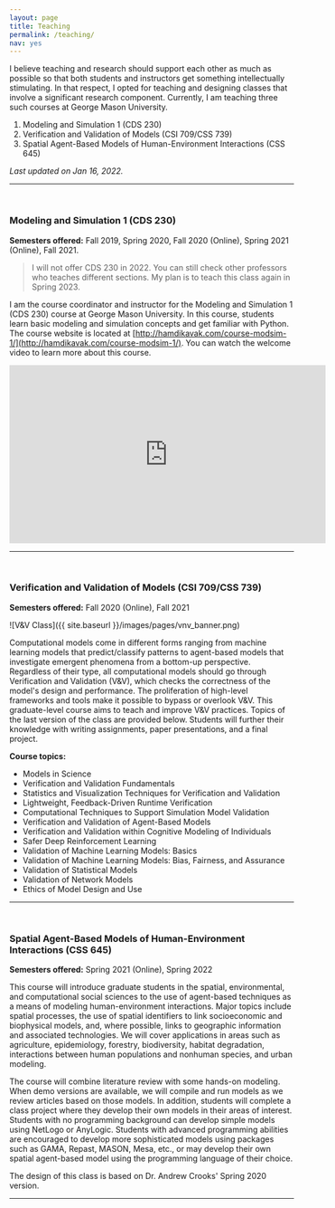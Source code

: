 ```yaml
---
layout: page
title: Teaching
permalink: /teaching/
nav: yes
---
```


I believe teaching and research should support each other as much as possible so that both students and instructors get something intellectually stimulating. In that respect, I opted for teaching and designing classes that involve a significant research component. Currently, I am teaching three such courses at George Mason University.
 
1. Modeling and Simulation 1 (CDS 230)
2. Verification and Validation of Models (CSI 709/CSS 739)
3. Spatial Agent-Based Models of Human-Environment Interactions (CSS 645)  

*Last updated on Jan 16, 2022.*

---
<br/>

### Modeling and Simulation 1 (CDS 230)
**Semesters offered:** Fall 2019, Spring 2020, Fall 2020 (Online), Spring 2021 (Online), Fall 2021.

> I will not offer CDS 230 in 2022. You can still check other professors who teaches different sections. My plan is to teach this class again in Spring 2023.

I am the course coordinator and instructor for the Modeling and Simulation 1 (CDS 230) course at George Mason University. In this course, students learn basic modeling and simulation concepts and get familiar with Python. The course website is located at [http://hamdikavak.com/course-modsim-1/](http://hamdikavak.com/course-modsim-1/). You can watch the welcome video to learn more about this course.

<iframe width="560" height="315" src="https://www.youtube.com/embed/H43B112zfuY" frameborder="0" allow="accelerometer; autoplay; encrypted-media; gyroscope; picture-in-picture" allowfullscreen></iframe>

---
<br/>

### Verification and Validation of Models (CSI 709/CSS 739)
**Semesters offered:** Fall 2020 (Online), Fall 2021  

![V&V Class]({{ site.baseurl }}/images/pages/vnv_banner.png)  

Computational models come in different forms ranging from machine learning models that predict/classify patterns to agent-based models that investigate emergent phenomena from a bottom-up perspective. Regardless of their type, all computational models should go through Verification and Validation (V&V), which checks the correctness of the model's design and performance. The proliferation of high-level frameworks and tools make it possible to bypass or overlook V&V. This graduate-level course aims to teach and improve V&V practices. Topics of the last version of the class are provided below. Students will further their knowledge with writing assignments, paper presentations, and a final project.

**Course topics:**
- Models in Science
- Verification and Validation Fundamentals
- Statistics and Visualization Techniques for Verification and Validation
- Lightweight, Feedback-Driven Runtime Verification
- Computational Techniques to Support Simulation Model Validation
- Verification and Validation of Agent-Based Models
- Verification and Validation within Cognitive Modeling of Individuals
- Safer Deep Reinforcement Learning 
- Validation of Machine Learning Models: Basics
- Validation of Machine Learning Models: Bias, Fairness, and Assurance
- Validation of Statistical Models
- Validation of Network Models
- Ethics of Model Design and Use

---  
<br/>

### Spatial Agent-Based Models of Human-Environment Interactions (CSS 645)
**Semesters offered:** Spring 2021 (Online), Spring 2022  

This course will introduce graduate students in the spatial, environmental, and computational social sciences to the use of agent-based techniques as a means of modeling human-environment interactions. Major topics include spatial processes, the use of spatial identifiers to link socioeconomic and biophysical models, and, where possible, links to geographic information and associated technologies. We will cover applications in areas such as agriculture, epidemiology, forestry, biodiversity, habitat degradation, interactions between human populations and nonhuman species, and urban modeling.

The course will combine literature review with some hands-on modeling. When demo versions are available, we will compile and run models as we review articles based on those models. In addition, students will complete a class project where they develop their own models in their areas of interest. Students with no programming background can develop simple models using NetLogo or AnyLogic. Students with advanced programming abilities are encouraged to develop more sophisticated models using packages such as GAMA, Repast, MASON, Mesa, etc., or may develop their own spatial agent-based model using the programming language of their choice.


The design of this class is based on Dr. Andrew Crooks' Spring 2020 version. 

---